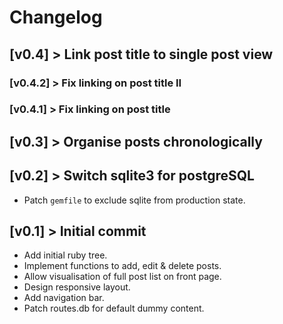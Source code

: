 # Changelog

## [v0.4] > Link post title to single post view

### [v0.4.2] > Fix linking on post title II
### [v0.4.1] > Fix linking on post title

## [v0.3] > Organise posts chronologically

## [v0.2] > Switch sqlite3 for postgreSQL

- Patch `gemfile` to exclude sqlite from production state.

## [v0.1] > Initial commit

- Add initial ruby tree.
- Implement functions to add, edit & delete posts.
- Allow visualisation of full post list on front page.
- Design responsive layout.
- Add navigation bar.
- Patch routes.db for default dummy content.
